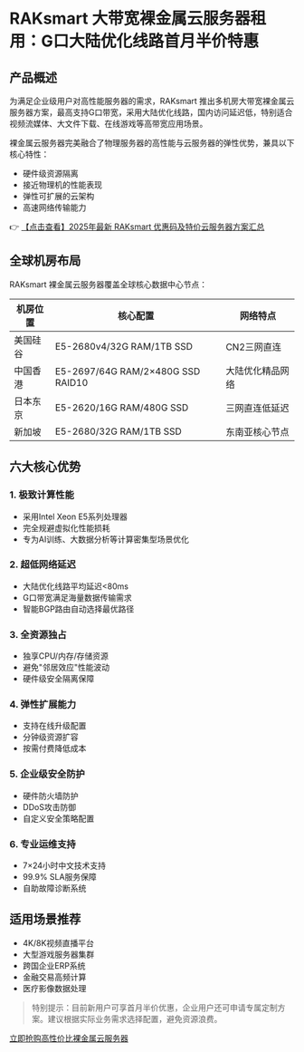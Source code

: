 # RAKsmart 大带宽裸金属云服务器租用：G口大陆优化线路首月半价特惠

## 产品概述
为满足企业级用户对高性能服务器的需求，RAKsmart 推出多机房大带宽裸金属云服务器方案，最高支持G口带宽，采用大陆优化线路，国内访问延迟低，特别适合视频流媒体、大文件下载、在线游戏等高带宽应用场景。

裸金属云服务器完美融合了物理服务器的高性能与云服务器的弹性优势，兼具以下核心特性：
- 硬件级资源隔离
- 接近物理机的性能表现
- 弹性可扩展的云架构
- 高速网络传输能力

👉 [【点击查看】2025年最新 RAKsmart 优惠码及特价云服务器方案汇总](https://bit.ly/raksmart)

## 全球机房布局
RAKsmart 裸金属云服务器覆盖全球核心数据中心节点：

| 机房位置   | 核心配置                          | 网络特点               |
|------------|-----------------------------------|------------------------|
| 美国硅谷   | E5-2680v4/32G RAM/1TB SSD         | CN2三网直连            |
| 中国香港   | E5-2697/64G RAM/2×480G SSD RAID10 | 大陆优化精品网络       |
| 日本东京   | E5-2620/16G RAM/480G SSD          | 三网直连低延迟        |
| 新加坡     | E5-2680/32G RAM/1TB SSD           | 东南亚核心节点        |

## 六大核心优势

### 1. 极致计算性能
- 采用Intel Xeon E5系列处理器
- 完全规避虚拟化性能损耗
- 专为AI训练、大数据分析等计算密集型场景优化

### 2. 超低网络延迟
- 大陆优化线路平均延迟<80ms
- G口带宽满足海量数据传输需求
- 智能BGP路由自动选择最优路径

### 3. 全资源独占
- 独享CPU/内存/存储资源
- 避免"邻居效应"性能波动
- 硬件级安全隔离保障

### 4. 弹性扩展能力
- 支持在线升级配置
- 分钟级资源扩容
- 按需付费降低成本

### 5. 企业级安全防护
- 硬件防火墙防护
- DDoS攻击防御
- 自定义安全策略配置

### 6. 专业运维支持
- 7×24小时中文技术支持
- 99.9% SLA服务保障
- 自助故障诊断系统

## 适用场景推荐
- 4K/8K视频直播平台
- 大型游戏服务器集群
- 跨国企业ERP系统
- 金融交易高频计算
- 医疗影像数据处理

> 特别提示：目前新用户可享首月半价优惠，企业用户还可申请专属定制方案。建议根据实际业务需求选择配置，避免资源浪费。

[立即抢购高性价比裸金属云服务器](https://bit.ly/raksmart)